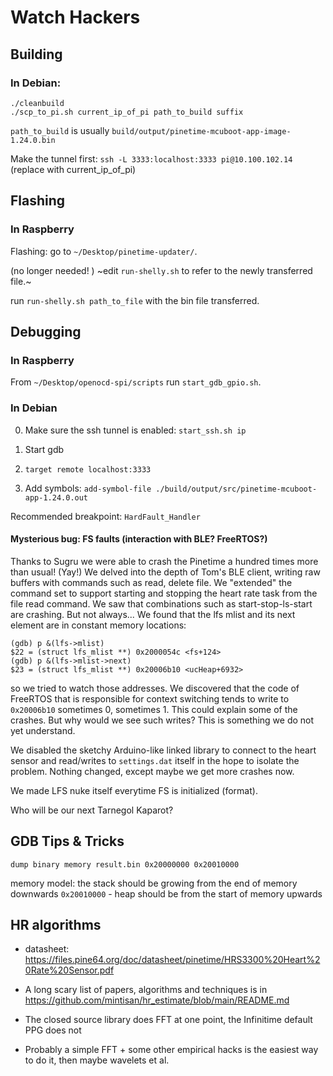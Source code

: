 # Watch Hackers

## Building

### In Debian:

```
./cleanbuild
./scp_to_pi.sh current_ip_of_pi path_to_build suffix
```

`path_to_build` is usually `build/output/pinetime-mcuboot-app-image-1.24.0.bin`

Make the tunnel first:
`ssh -L 3333:localhost:3333 pi@10.100.102.14` (replace with current_ip_of_pi)

## Flashing

### In Raspberry

Flashing:
go to `~/Desktop/pinetime-updater/`.

(no longer needed! ) ~edit `run-shelly.sh` to refer to the newly transferred file.~

run `run-shelly.sh path_to_file` with the bin file transferred.

## Debugging

### In Raspberry

From `~/Desktop/openocd-spi/scripts`
run `start_gdb_gpio.sh`.

### In Debian

0. Make sure the ssh tunnel is enabled: `start_ssh.sh ip`

1. Start gdb
2. `target remote localhost:3333`
3. Add symbols: `add-symbol-file ./build/output/src/pinetime-mcuboot-app-1.24.0.out`

Recommended breakpoint: `HardFault_Handler`


#### Mysterious bug: FS faults (interaction with BLE? FreeRTOS?)

Thanks to Sugru we were able to crash the Pinetime a hundred times more than usual! (Yay!)
We delved into the depth of Tom's BLE client, writing raw buffers with commands such as read, delete file.
We "extended" the command set to support starting and stopping the heart rate task from the file read command.
We saw that combinations such as start-stop-ls-start are crashing. But not always...
We found that the lfs mlist and its next element are in constant memory locations:
```
(gdb) p &(lfs->mlist)
$22 = (struct lfs_mlist **) 0x2000054c <fs+124>
(gdb) p &(lfs->mlist->next)
$23 = (struct lfs_mlist **) 0x20006b10 <ucHeap+6932>
```
so we tried to watch those addresses. We discovered that the code of FreeRTOS that is responsible for context switching tends to write to `0x20006b10` sometimes 0, sometimes 1. This could explain some of the crashes.
But why would we see such writes? This is something we do not yet understand.

We disabled the sketchy Arduino-like linked library to connect to the heart sensor and read/writes to `settings.dat` itself in the hope to isolate the problem. Nothing changed, except maybe we get more crashes now.

We made LFS nuke itself everytime FS is initialized (format).

Who will be our next Tarnegol Kaparot?

## GDB Tips & Tricks

`dump binary memory result.bin 0x20000000 0x20010000`


memory model: the stack should be growing from the end of memory downwards `0x20010000` - heap should be from the start of memory upwards

## HR algorithms

- datasheet: https://files.pine64.org/doc/datasheet/pinetime/HRS3300%20Heart%20Rate%20Sensor.pdf

- A long scary list of papers, algorithms and techniques is in https://github.com/mintisan/hr_estimate/blob/main/README.md

- The closed source library does FFT at one point, the Infinitime default PPG does not

- Probably a simple FFT + some other empirical hacks is the easiest way to do it, then maybe wavelets et al.
